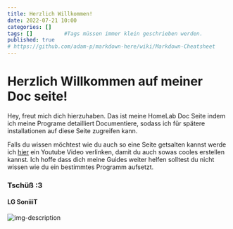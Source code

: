 ```yaml
---
title: Herzlich Willkommen!
date: 2022-07-21 10:00
categories: []
tags: []          #Tags müssen immer klein geschrieben werden.
published: true
# https://github.com/adam-p/markdown-here/wiki/Markdown-Cheatsheet
---
```


# Herzlich Willkommen auf meiner Doc seite!
Hey, freut mich dich hierzuhaben. Das ist meine HomeLab Doc Seite indem ich meine Programe detailliert Documentiere, sodass ich für spätere installationen auf diese Seite zugreifen kann.

Falls du wissen möchtest wie du auch so eine Seite getsalten kannst werde ich [hier](https://youtu.be/F8iOU1ci19Q) ein Youtube Video verlinken, damit du auch sowas cooles erstellen kannst. Ich hoffe dass dich meine Guides weiter helfen solltest du nicht wissen wie du ein bestimmtes Programm aufsetzt.

### Tschüß :3
#### LG SoniiiT

![img-description](https://c.tenor.com/GYoPzqvWuzMAAAAS/nya-anime.gif)
